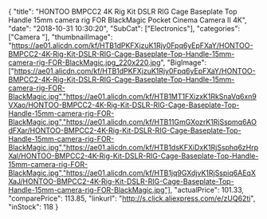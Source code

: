 {
	"title": "HONTOO BMPCC2 4K Rig Kit DSLR RIG Cage Baseplate Top Handle  15mm camera rig FOR BlackMagic Pocket Cinema Camera II 4K",
	"date": "2018-10-31 10:30:20",
	"SubCat": ["Electronics"],
	"categories": ["Camera "],
	"thumbnailImage": "https://ae01.alicdn.com/kf/HTB1dPKFXjzuK1Rjy0Fpq6yEpFXaY/HONTOO-BMPCC2-4K-Rig-Kit-DSLR-RIG-Cage-Baseplate-Top-Handle-15mm-camera-rig-FOR-BlackMagic.jpg_220x220.jpg",
	"BigImage": ["https://ae01.alicdn.com/kf/HTB1dPKFXjzuK1Rjy0Fpq6yEpFXaY/HONTOO-BMPCC2-4K-Rig-Kit-DSLR-RIG-Cage-Baseplate-Top-Handle-15mm-camera-rig-FOR-BlackMagic.jpg","https://ae01.alicdn.com/kf/HTB1MT1FXizxK1RkSnaVq6xn9VXao/HONTOO-BMPCC2-4K-Rig-Kit-DSLR-RIG-Cage-Baseplate-Top-Handle-15mm-camera-rig-FOR-BlackMagic.jpg","https://ae01.alicdn.com/kf/HTB11GmGXozrK1RjSspmq6AOdFXar/HONTOO-BMPCC2-4K-Rig-Kit-DSLR-RIG-Cage-Baseplate-Top-Handle-15mm-camera-rig-FOR-BlackMagic.jpg","https://ae01.alicdn.com/kf/HTB1dsKFXiDxK1RjSsphq6zHrpXal/HONTOO-BMPCC2-4K-Rig-Kit-DSLR-RIG-Cage-Baseplate-Top-Handle-15mm-camera-rig-FOR-BlackMagic.jpg","https://ae01.alicdn.com/kf/HTB1jq9GXdjvK1RjSspiq6AEqXXaJ/HONTOO-BMPCC2-4K-Rig-Kit-DSLR-RIG-Cage-Baseplate-Top-Handle-15mm-camera-rig-FOR-BlackMagic.jpg"],
	"actualPrice": 101.33,
	"comparePrice": 113.85,
	"linkurl": "http://s.click.aliexpress.com/e/zUQ62ti",
	"inStock": 118
}
